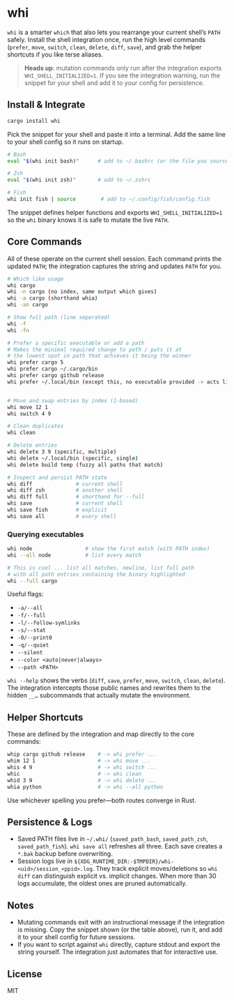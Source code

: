 # whi

`whi` is a smarter `which` that also lets you rearrange your current shell’s `PATH` safely. Install the shell integration once, run the high level commands (`prefer`, `move`, `switch`, `clean`, `delete`, `diff`, `save`), and grab the helper shortcuts if you like terse aliases.

> **Heads up**: mutation commands only run after the integration exports `WHI_SHELL_INITIALIZED=1`. If you see the integration warning, run the snippet for your shell and add it to your config for persistence.

## Install & Integrate

```bash
cargo install whi
```

Pick the snippet for your shell and paste it into a terminal. Add the same line to your shell config so it runs on startup.

```bash
# Bash
eval "$(whi init bash)"      # add to ~/.bashrc (or the file you source)

# Zsh
eval "$(whi init zsh)"       # add to ~/.zshrc

# Fish
whi init fish | source        # add to ~/.config/fish/config.fish
```

The snippet defines helper functions and exports `WHI_SHELL_INITIALIZED=1` so the `whi` binary knows it is safe to mutate the live `PATH`.

## Core Commands

All of these operate on the current shell session. Each command prints the updated `PATH`; the integration captures the string and updates `PATH` for you.

```bash
# Which like usage
whi cargo
whi -n cargo (no index, same output which gives)
whi -a cargo (shorthand whia)
whi -an cargo

# Show full path (line seperated)
whi -f
whi -fn

# Prefer a specific executable or add a path
# Makes the minimal required change to path / puts it at
# the lowest spot in path that achieves it being the winner
whi prefer cargo 5
whi prefer cargo ~/.cargo/bin
whi prefer cargo github release
whi prefer ~/.local/bin (except this, no executable provided -> acts like fish_add_paht)


# Move and swap entries by index (1-based)
whi move 12 1
whi switch 4 9

# Clean duplicates
whi clean

# Delete entries
whi delete 3 9 (specific, multiple)
whi delete ~/.local/bin (specific, single)
whi delete build temp (fuzzy all paths that match)

# Inspect and persist PATH state
whi diff              # current shell
whi diff zsh          # another shell
whi diff full         # shorthand for --full
whi save              # current shell
whi save fish         # explicit
whi save all          # every shell
```

### Querying executables

```bash
whi node                 # show the first match (with PATH index)
whi --all node           # list every match

# This is cool ... list all matches, newline, list full path
# with all path entries containing the binary highlighted
whi --full cargo
```

Useful flags:
- `-a/--all`
- `-f/--full`
- `-l/--follow-symlinks`
- `-s/--stat`
- `-0/--print0`
- `-q/--quiet`
- `--silent`
- `--color <auto|never|always>`
- `--path <PATH>`

`whi --help` shows the verbs (`diff`, `save`, `prefer`, `move`, `switch`, `clean`, `delete`). The integration intercepts those public names and rewrites them to the hidden `__…` subcommands that actually mutate the environment.

## Helper Shortcuts

These are defined by the integration and map directly to the core commands:

```bash
whip cargo github release    # -> whi prefer ...
whim 12 1                    # -> whi move ...
whis 4 9                     # -> whi switch ...
whic                         # -> whi clean
whid 3 9                     # -> whi delete ...
whia python                  # -> whi --all python
```

Use whichever spelling you prefer—both routes converge in Rust.

## Persistence & Logs

- Saved PATH files live in `~/.whi/` (`saved_path_bash`, `saved_path_zsh`, `saved_path_fish`). `whi save all` refreshes all three. Each save creates a `*.bak` backup before overwriting.
- Session logs live in `${XDG_RUNTIME_DIR:-$TMPDIR}/whi-<uid>/session_<ppid>.log`. They track explicit moves/deletions so `whi diff` can distinguish explicit vs. implicit changes. When more than 30 logs accumulate, the oldest ones are pruned automatically.

## Notes

- Mutating commands exit with an instructional message if the integration is missing. Copy the snippet shown (or the table above), run it, and add it to your shell config for future sessions.
- If you want to script against `whi` directly, capture stdout and export the string yourself. The integration just automates that for interactive use.

## License

MIT
